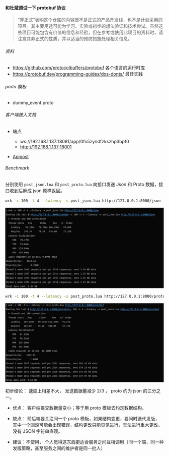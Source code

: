 #### 和杜斌调试一下 protobuf 协议

> “非正式”表明这个仓库的内容既不是正式的产品开发线，也不是计划采用的项目。其主要用途可能为学习、实验或初步的想法验证和技术尝试。虽然这些项目可能包含有价值的信息和经验，但在参考或使用此项目的资料时，请注意其非正式的性质，并以适当的预防措施处理相关信息。


###### 资料

- https://github.com/protocolbuffers/protobuf 各个语言的运行时库
- https://protobuf.dev/programming-guides/dos-donts/ 最佳实践

###### proto 模板

- dummy_event.proto

###### 客户端接入文档

- 端点
  - ws://192.168.1.137:18081/app/0fv5zyndfzkszhp3bpf0
  - http://192.168.1.137:18001
  
- [Apipost](https://console-docs.apipost.cn/preview/55b56dff48c6f99e/cbeb85ae0cc50ea6)

###### Benchmark

分别使用 `post_json.lua` 和 `post_proto.lua` 向接口发送 Json 和 Proto 数据，接口收到后解成 json 原样返回。

```bash
wrk -c 100 -t 4 --latency -s post_json.lua http://127.0.0.1:8000/json
```
![json.png](json.png)
```bash
wrk -c 100 -t 4 --latency -s post_proto.lua http://127.0.0.1:8000/protobuf
```
![proto.png](proto.png)

初步结论： 速度上相差不大， 发送数据量减少 2/3 ， proto 约为 json 的三分之一。

- 优点： 客户端提交数据量变小；等于用 proto 模板去约定数据结构。
- 缺点： 前后端要关注同一个 proto 模板，如果结构变更，要同时迭代发版，其中一个回滚可能会出现错误，结构更改只能见见进行，无法进行重大更改。没有 JSON 字符串直观。

- 建议：不使用， 个人觉得这东西更适合服务之间互相调用（同一个端，同一种发版策略，甚至服务之间的维护者是同一批人）
